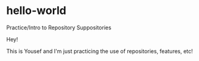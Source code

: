 # hello-world
Practice/Intro to Repository Suppositories 

Hey!

This is Yousef and I'm just practicing the use of repositories, features, etc!
